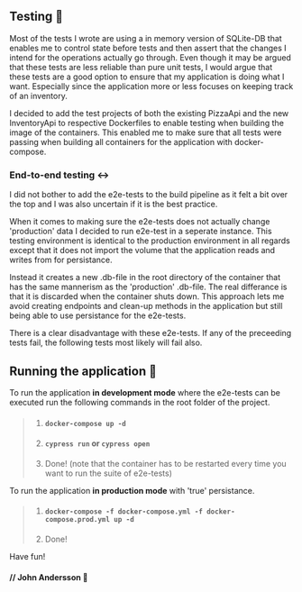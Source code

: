 ## Testing :test_tube:
Most of the tests I wrote are using a in memory version of SQLite-DB that enables me to control state before tests and then assert that the changes I intend for the operations actually go through. Even though it may be argued that these tests are less reliable than pure unit tests, I would argue that these tests are a good option to ensure that my application is doing what I want. Especially since the application more or less focuses on keeping track of an inventory. 

I decided to add the test projects of both the existing PizzaApi and the new InventoryApi to respective Dockerfiles to enable testing when building the image of the containers.
This enabled me to make sure that all tests were passing when building all containers for the application with docker-compose.

### End-to-end testing :left_right_arrow:	

I did not bother to add the e2e-tests to the build pipeline as it felt a bit over the top and I was also uncertain if it is the best practice.

When it comes to making sure the e2e-tests does not actually change 'production' data I decided to run e2e-test in a seperate instance. This testing environment is identical to the production environment in all regards except that it does not import the volume that the application reads and writes from for persistance. 

Instead it creates a new .db-file in the root directory of the container that has the same mannerism as the 'production' .db-file. The real differance is that it is discarded when the container shuts down. This approach lets me avoid creating endpoints and clean-up methods in the application but still being able to use persistance for the e2e-tests.

There is a clear disadvantage with these e2e-tests. If any of the preceeding tests fail, the following tests most likely will fail also. 

## Running the application :runner:

To run the application **in development mode** where the e2e-tests can be executed run the following commands in the root folder of the project.

>1. #### ```docker-compose up -d```
>2. #### ```cypress run``` or ```cypress open```
>3. Done! (note that the container has to be restarted every time you want to run the suite of e2e-tests)

To run the application **in production mode** with 'true' persistance.

>1. #### ```docker-compose -f docker-compose.yml -f docker-compose.prod.yml up -d```
>2. Done!
 
 
Have fun!


#### // John Andersson :mage:
